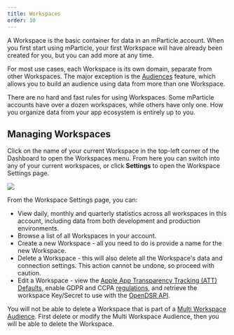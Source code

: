 ```yaml
---
title: Workspaces
order: 10
---
```


A Workspace is the basic container for data in an mParticle account.  When you first start using mParticle, your first Workspace will have already been created for you, but you can add more at any time.

For most use cases, each Workspace is its own domain, separate from other Workspaces. The major exception is the [Audiences](/platform-guide/audiences/) feature, which allows you to build an audience using data from more than one Workspace.

There are no hard and fast rules for using Workspaces. Some mParticle accounts have over a dozen workspaces, while others have only one. How you organize data from your app ecosystem is entirely up to you.

## Managing Workspaces

Click on the name of your current Workspace in the top-left corner of the Dashboard to open the Workspaces menu. From here you can switch into any of your current workspaces, or click **Settings** to open the Workspace Settings page.

![](/images/Platform-Update-Workspace-Settings-042019.png)

From the Workspace Settings page, you can:

* View daily, monthly and quarterly statistics across all workspaces in this account, including data from both development and production environments.
* Browse a list of all Workspaces in your account.
* Create a new Workspace - all you need to do is provide a name for the new Workspace.
* Delete a Workspace - this will also delete all the Workspace's data and connection settings. This action cannot be undone, so proceed with caution.
* Edit a Workspace - view the [Apple App Transparency Tracking (ATT) Defaults](/developers/sdk/ios/ios14/), enable GDPR and CCPA [regulations](/guides/data-privacy-controls/), and retrieve the workspace Key/Secret to use with the [OpenDSR API](/developers/dsr-api).

<aside>
	You will not be able to delete a Workspace that is part of a <a href="/platform-guide/audiences#create-audience">Multi Workspace Audience</a>. First delete or modify the Multi Workspace Audience, then you will be able to delete the Workspace.
</aside>
